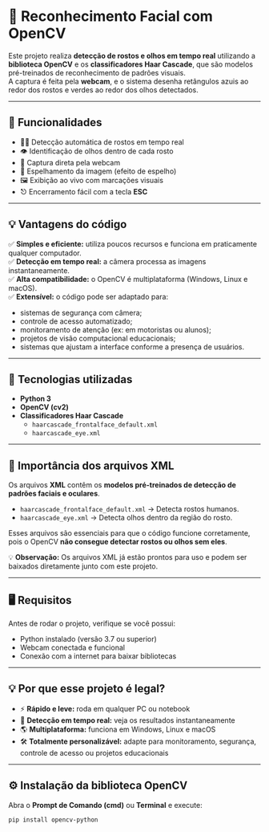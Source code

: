 # 🧠 Reconhecimento Facial com OpenCV

Este projeto realiza **detecção de rostos e olhos em tempo real** utilizando a **biblioteca OpenCV** e os **classificadores Haar Cascade**, que são modelos pré-treinados de reconhecimento de padrões visuais.  
A captura é feita pela **webcam**, e o sistema desenha retângulos azuis ao redor dos rostos e verdes ao redor dos olhos detectados.

---

## 🧩 Funcionalidades

- 🧍‍♂️ Detecção automática de rostos em tempo real  
- 👁️ Identificação de olhos dentro de cada rosto  
- 📸 Captura direta pela webcam  
- 🔁 Espelhamento da imagem (efeito de espelho)  
- 🖼️ Exibição ao vivo com marcações visuais  
- ⎋ Encerramento fácil com a tecla **ESC**

---

## 💡 Vantagens do código

✅ **Simples e eficiente:** utiliza poucos recursos e funciona em praticamente qualquer computador.  
✅ **Detecção em tempo real:** a câmera processa as imagens instantaneamente.  
✅ **Alta compatibilidade:** o OpenCV é multiplataforma (Windows, Linux e macOS).  
✅ **Extensível:** o código pode ser adaptado para:
- sistemas de segurança com câmera;  
- controle de acesso automatizado;  
- monitoramento de atenção (ex: em motoristas ou alunos);  
- projetos de visão computacional educacionais;  
- sistemas que ajustam a interface conforme a presença de usuários.

---

## 🧰 Tecnologias utilizadas

- **Python 3**  
- **OpenCV (cv2)**  
- **Classificadores Haar Cascade**
  - `haarcascade_frontalface_default.xml`
  - `haarcascade_eye.xml`

---

## 📌 Importância dos arquivos XML

Os arquivos **XML** contêm os **modelos pré-treinados de detecção de padrões faciais e oculares**.  
- `haarcascade_frontalface_default.xml` → Detecta rostos humanos.  
- `haarcascade_eye.xml` → Detecta olhos dentro da região do rosto.  

Esses arquivos são essenciais para que o código funcione corretamente, pois o OpenCV **não consegue detectar rostos ou olhos sem eles**.  

💡 **Observação:** Os arquivos XML já estão prontos para uso e podem ser baixados diretamente junto com este projeto.

---

## 🖥️ Requisitos

Antes de rodar o projeto, verifique se você possui:

- Python instalado (versão 3.7 ou superior)  
- Webcam conectada e funcional  
- Conexão com a internet para baixar bibliotecas  

---

## 💡 Por que esse projeto é legal?

- ⚡ **Rápido e leve:** roda em qualquer PC ou notebook  
- 🎯 **Detecção em tempo real:** veja os resultados instantaneamente  
- 🌎 **Multiplataforma:** funciona em Windows, Linux e macOS  
- 🛠️ **Totalmente personalizável:** adapte para monitoramento, segurança, controle de acesso ou projetos educacionais  

---

## ⚙️ Instalação da biblioteca OpenCV

Abra o **Prompt de Comando (cmd)** ou **Terminal** e execute:

```bash
pip install opencv-python

